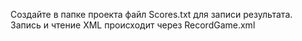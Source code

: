 Создайте в папке проекта файл Scores.txt для записи результата. Запись и чтение XML происходит через RecordGame.xml
